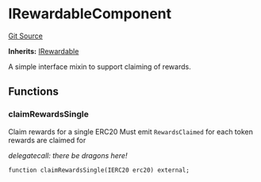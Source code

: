 # IRewardableComponent
[Git Source](https://github.com/larrythecucumber321/protocol/blob/0e60393685a4ae7994ac986273cdfa4cf9c069ed/contracts/interfaces/IRewardable.sol)

**Inherits:**
[IRewardable](/tools/docgen/src/contracts/interfaces/IRewardable.sol/interface.IRewardable.md)

A simple interface mixin to support claiming of rewards.


## Functions
### claimRewardsSingle

Claim rewards for a single ERC20
Must emit `RewardsClaimed` for each token rewards are claimed for

*delegatecall: there be dragons here!*


```solidity
function claimRewardsSingle(IERC20 erc20) external;
```

